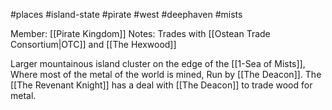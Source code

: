 #places #island-state #pirate #west #deephaven #mists

Member: [[Pirate Kingdom]]
Notes: Trades with [[Ostean Trade Consortium|OTC]] and [[The Hexwood]]

Larger mountainous island cluster on the edge of the [[1-Sea of Mists]], Where most of the metal of the world is mined, Run by [[The Deacon]].  The [[The Revenant Knight]] has a deal with [[The Deacon]] to trade wood for metal.

